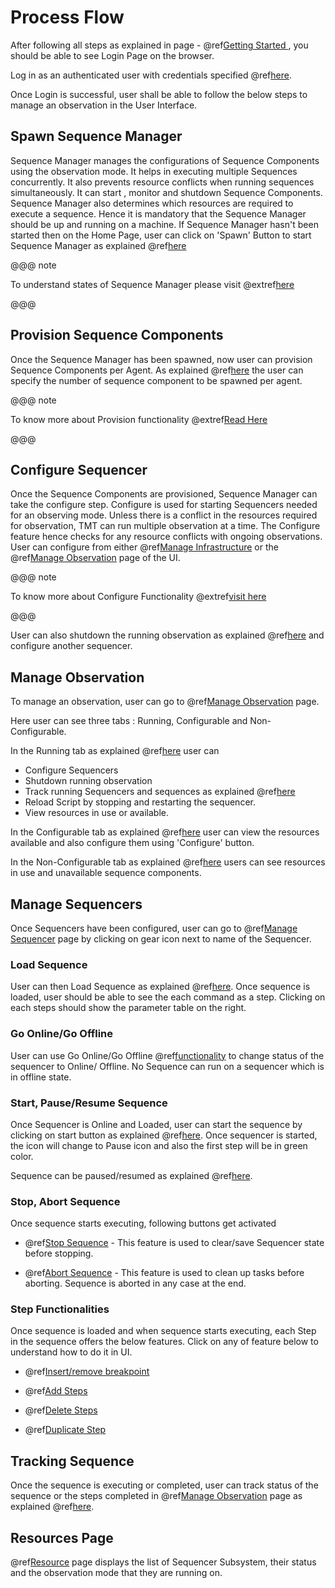 # Process Flow 

After following all steps as explained in page - @ref[Getting Started ](./Getting-started.md), you should be able to see Login Page on the browser.

Log in as an authenticated user with credentials specified @ref[here](./Login_HomePage.md#authorisation). 

Once Login is successful, user shall be able to follow the below steps to manage an observation in the User Interface.

## Spawn Sequence Manager

Sequence Manager manages the configurations of Sequence Components using the observation mode. It helps in executing multiple Sequences concurrently. It also prevents resource conflicts when running sequences simultaneously. It can start , monitor and shutdown Sequence Components. Sequence Manager also determines which resources are required to execute a sequence. Hence it is mandatory that the Sequence Manager should be up and running on a machine. If Sequence Manager hasn't been started then on the Home Page, user can click on 'Spawn' Button to start Sequence Manager as explained @ref[here](./Login_HomePage.md#spawn-shutdown-the-sequence-manager)

@@@ note

To understand states of Sequence Manager please visit @extref[here](esw:////technical/sequence-manager-tech.html#sequence-manager-states)

@@@

## Provision Sequence Components

Once the Sequence Manager has been spawned, now user can provision Sequence Components per Agent. As explained @ref[here](./ManageInfrastructure.md#provision) the user can specify the number of sequence component to be spawned per agent. 

@@@ note

To know more about Provision functionality @extref[Read Here](esw:technical/sequence-manager-tech.html#provision-sequence-components)

@@@


## Configure Sequencer

Once the Sequence Components are provisioned, Sequence Manager can take the configure step. Configure is used for starting Sequencers needed for an observing mode. Unless there is a conflict in the resources required for observation, TMT can run multiple observation at a time. The Configure feature  hence checks for any resource conflicts with ongoing observations.
User can configure from either @ref[Manage Infrastructure](./ManageInfrastructure.md#configure) or the @ref[Manage Observation](./ManageObservation.md#configurable) page of the UI. 

@@@ note

To know more about Configure Functionality @extref[visit here](esw:technical/sequence-manager-tech.html#configuring-sequencers-for-an-observing-mode)

@@@

User can also shutdown the running observation as explained @ref[here](./ManageObservation.md#shutdown-sequencer) and configure another sequencer.


## Manage Observation

To manage an observation, user can go to @ref[Manage Observation](./ManageObservation.md) page. 

Here user can see three tabs : Running, Configurable and Non-Configurable. 

In the Running tab as explained @ref[here](./ManageObservation.md#running) user can 

* Configure Sequencers
* Shutdown running observation
* Track running Sequencers and sequences as explained @ref[here](./ManageObservation.md#tracking-sequence) 
* Reload Script by stopping and restarting the sequencer. 
* View resources in use or available.

In the Configurable tab as explained @ref[here](./ManageObservation.md#configurable) user can view the resources available and also configure them using 'Configure' button. 

In the Non-Configurable tab as explained @ref[here](./ManageObservation.md#non-configurable) users can see resources in use and unavailable sequence components.

## Manage Sequencers

Once Sequencers have been configured, user can go to @ref[Manage Sequencer](./ManageSequencer.md) page by clicking on gear icon next to name of the Sequencer.

### Load Sequence

User can then Load Sequence as explained @ref[here](./ManageSequencer.md#loading-a-sequence). Once sequence is loaded, user should be able to see the each command as a step. Clicking on each steps should show the parameter table on the right.

### Go Online/Go Offline

User can use Go Online/Go Offline @ref[functionality](./ManageSequencer.md#go-offline-go-online) to change status of the sequencer to Online/ Offline. No Sequence can run on a sequencer which is in offline state. 

### Start, Pause/Resume Sequence

Once Sequencer is Online and Loaded, user can start the sequence by clicking on start button as explained @ref[here](./ManageSequencer.md#starting-a-sequence). Once sequencer is started, the icon will change to Pause icon and also the first step will be in green color. 

Sequence can be paused/resumed as explained @ref[here](./ManageSequencer.md#pause-and-resume-sequence).

### Stop, Abort Sequence

Once sequence starts executing, following buttons get activated

* @ref[Stop Sequence](./ManageSequencer.md#stop-sequence) - This feature is used to clear/save Sequencer state before stopping. 

* @ref[Abort Sequence](./ManageSequencer.md#abort-sequence) - This feature is used to clean up tasks before aborting. Sequence is aborted in any case at the end.  

### Step Functionalities

 Once sequence is loaded and when sequence starts executing, each Step in the sequence offers the below features. Click on any of feature below to understand how to do it in UI. 

  * @ref[Insert/remove breakpoint](./ManageSequencer.md#insert-and-remove-breakpoint)

  * @ref[Add Steps](./ManageSequencer.md#add-step)

  * @ref[Delete Steps](./ManageSequencer.md#delete-step)

  * @ref[Duplicate Step](./ManageSequencer.md#duplicate-step)

## Tracking Sequence 

Once the sequence is executing or completed, user can track status of the sequence or the steps completed in  @ref[Manage Observation](./ManageObservation.md) page as explained @ref[here](./ManageObservation.md#tracking-sequence). 

## Resources Page 

@ref[Resource](./Resources.md) page displays the list of Sequencer Subsystem, their status and the  observation mode that they are running on.  